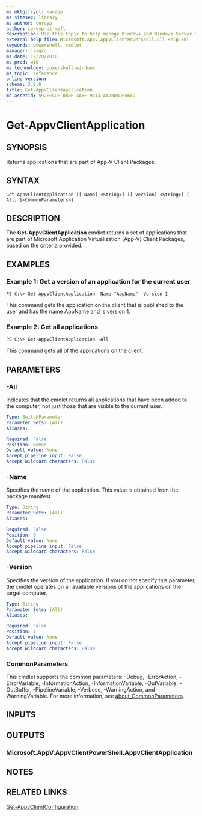 ```yaml
---
ms.mktglfcycl: manage
ms.sitesec: library
ms.author: coreyp
author: coreyp-at-msft
description: Use this topic to help manage Windows and Windows Server technologies with Windows PowerShell.
external help file: Microsoft.AppV.AppVClientPowerShell.dll-Help.xml
keywords: powershell, cmdlet
manager: jasgro
ms.date: 12/20/2016
ms.prod: w10
ms.technology: powershell-windows
ms.topic: reference
online version: 
schema: 2.0.0
title: Get-AppvClientApplication
ms.assetid: 592EECDE-DB0E-4ABE-9414-AA780BDF568D
---
```


# Get-AppvClientApplication

## SYNOPSIS
Returns applications that are part of App-V Client Packages.

## SYNTAX

```
Get-AppvClientApplication [[-Name] <String>] [[-Version] <String>] [-All] [<CommonParameters>]
```

## DESCRIPTION
The **Get-AppvClientApplication** cmdlet returns a set of applications that are part of Microsoft Application Virtualization (App-V) Client Packages, based on the criteria provided.

## EXAMPLES

### Example 1: Get a version of an application for the current user
```
PS C:\> Get-AppvClientApplication -Name "AppName" -Version 1
```

This command gets the application on the client that is published to the user and has the name AppName and is version 1.

### Example 2: Get all applications
```
PS C:\> Get-AppvClientApplication -All
```

This command gets all of the applications on the client.

## PARAMETERS

### -All
Indicates that the cmdlet returns all applications that have been added to the computer, not just those that are visible to the current user.

```yaml
Type: SwitchParameter
Parameter Sets: (All)
Aliases: 

Required: False
Position: Named
Default value: None
Accept pipeline input: False
Accept wildcard characters: False
```

### -Name
Specifies the name of the application.
This value is obtained from the package manifest.

```yaml
Type: String
Parameter Sets: (All)
Aliases: 

Required: False
Position: 0
Default value: None
Accept pipeline input: False
Accept wildcard characters: False
```

### -Version
Specifies the version of the application.
If you do not specify this parameter, the cmdlet operates on all available versions of the applications on the target computer.

```yaml
Type: String
Parameter Sets: (All)
Aliases: 

Required: False
Position: 1
Default value: None
Accept pipeline input: False
Accept wildcard characters: False
```

### CommonParameters
This cmdlet supports the common parameters: -Debug, -ErrorAction, -ErrorVariable, -InformationAction, -InformationVariable, -OutVariable, -OutBuffer, -PipelineVariable, -Verbose, -WarningAction, and -WarningVariable. For more information, see [about_CommonParameters](http://go.microsoft.com/fwlink/?LinkID=113216).

## INPUTS

## OUTPUTS

### Microsoft.AppV.AppvClientPowerShell.AppvClientApplication

## NOTES

## RELATED LINKS

[Get-AppvClientConfiguration](./get-appvclientconfiguration.md)


